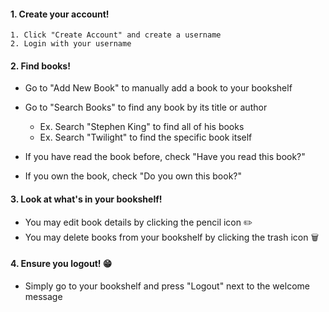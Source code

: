 #### 1. Create your account!
    1. Click "Create Account" and create a username
    2. Login with your username

#### 2. Find books!
* Go to "Add New Book" to manually add a book to your bookshelf
* Go to "Search Books" to find any book by its title or author

    * Ex. Search "Stephen King" to find all of his books
    * Ex. Search "Twilight" to find the specific book itself
* If you have read the book before, check "Have you read this book?"
* If you own the book, check "Do you own this book?"
#### 3. Look at what's in your bookshelf!
* You may edit book details by clicking the pencil icon ✏️
* You may delete books from your bookshelf by clicking the trash icon 🗑️
#### 4. Ensure you logout! 😁
* Simply go to your bookshelf and press "Logout" next to the welcome message
